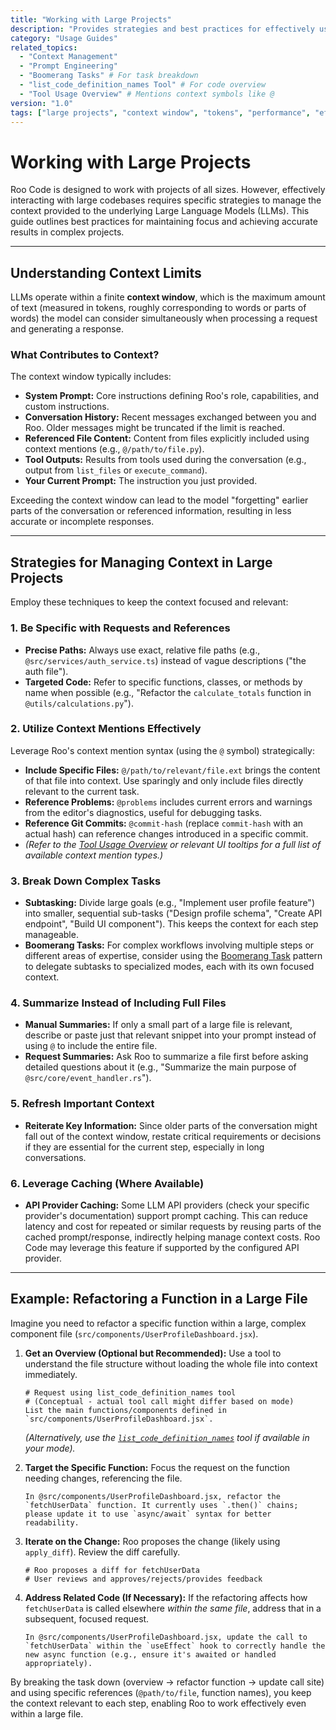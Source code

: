 ```yaml
---
title: "Working with Large Projects"
description: "Provides strategies and best practices for effectively using Roo Code with large codebases, focusing on managing context window limitations."
category: "Usage Guides"
related_topics:
  - "Context Management"
  - "Prompt Engineering"
  - "Boomerang Tasks" # For task breakdown
  - "list_code_definition_names Tool" # For code overview
  - "Tool Usage Overview" # Mentions context symbols like @
version: "1.0"
tags: ["large projects", "context window", "tokens", "performance", "efficiency", "codebase management", "context mentions"]
---
```


# Working with Large Projects

Roo Code is designed to work with projects of all sizes. However, effectively interacting with large codebases requires specific strategies to manage the context provided to the underlying Large Language Models (LLMs). This guide outlines best practices for maintaining focus and achieving accurate results in complex projects.

---

## Understanding Context Limits

LLMs operate within a finite **context window**, which is the maximum amount of text (measured in tokens, roughly corresponding to words or parts of words) the model can consider simultaneously when processing a request and generating a response.

### What Contributes to Context?

The context window typically includes:

- **System Prompt:** Core instructions defining Roo's role, capabilities, and custom instructions.
- **Conversation History:** Recent messages exchanged between you and Roo. Older messages might be truncated if the limit is reached.
- **Referenced File Content:** Content from files explicitly included using context mentions (e.g., `@/path/to/file.py`).
- **Tool Outputs:** Results from tools used during the conversation (e.g., output from `list_files` or `execute_command`).
- **Your Current Prompt:** The instruction you just provided.

Exceeding the context window can lead to the model "forgetting" earlier parts of the conversation or referenced information, resulting in less accurate or incomplete responses.

---

## Strategies for Managing Context in Large Projects

Employ these techniques to keep the context focused and relevant:

### 1. Be Specific with Requests and References

- **Precise Paths:** Always use exact, relative file paths (e.g., `@src/services/auth_service.ts`) instead of vague descriptions ("the auth file").
- **Targeted Code:** Refer to specific functions, classes, or methods by name when possible (e.g., "Refactor the `calculate_totals` function in `@utils/calculations.py`").

### 2. Utilize Context Mentions Effectively

Leverage Roo's context mention syntax (using the `@` symbol) strategically:

- **Include Specific Files:** `@/path/to/relevant/file.ext` brings the content of that file into context. Use sparingly and only include files directly relevant to the current task.
- **Reference Problems:** `@problems` includes current errors and warnings from the editor's diagnostics, useful for debugging tasks.
- **Reference Git Commits:** `@commit-hash` (replace `commit-hash` with an actual hash) can reference changes introduced in a specific commit.
- *(Refer to the [Tool Usage Overview](./tool-use-overview.md) or relevant UI tooltips for a full list of available context mention types.)*

### 3. Break Down Complex Tasks

- **Subtasking:** Divide large goals (e.g., "Implement user profile feature") into smaller, sequential sub-tasks ("Design profile schema", "Create API endpoint", "Build UI component"). This keeps the context for each step manageable.
- **Boomerang Tasks:** For complex workflows involving multiple steps or different areas of expertise, consider using the [Boomerang Task](./boomerang-tasks.md) pattern to delegate subtasks to specialized modes, each with its own focused context.

### 4. Summarize Instead of Including Full Files

- **Manual Summaries:** If only a small part of a large file is relevant, describe or paste just that relevant snippet into your prompt instead of using `@` to include the entire file.
- **Request Summaries:** Ask Roo to summarize a file first before asking detailed questions about it (e.g., "Summarize the main purpose of `@src/core/event_handler.rs`").

### 5. Refresh Important Context

- **Reiterate Key Information:** Since older parts of the conversation might fall out of the context window, restate critical requirements or decisions if they are essential for the current step, especially in long conversations.

### 6. Leverage Caching (Where Available)

- **API Provider Caching:** Some LLM API providers (check your specific provider's documentation) support prompt caching. This can reduce latency and cost for repeated or similar requests by reusing parts of the cached prompt/response, indirectly helping manage context costs. Roo Code may leverage this feature if supported by the configured API provider.

---

## Example: Refactoring a Function in a Large File

Imagine you need to refactor a specific function within a large, complex component file (`src/components/UserProfileDashboard.jsx`).

1.  **Get an Overview (Optional but Recommended):** Use a tool to understand the file structure without loading the whole file into context immediately.
    ```
    # Request using list_code_definition_names tool
    # (Conceptual - actual tool call might differ based on mode)
    List the main functions/components defined in `src/components/UserProfileDashboard.jsx`.
    ```
    *(Alternatively, use the [`list_code_definition_names`](./list_code_definition_names-tool.md) tool if available in your mode).*

2.  **Target the Specific Function:** Focus the request on the function needing changes, referencing the file.
    ```
    In @src/components/UserProfileDashboard.jsx, refactor the `fetchUserData` function. It currently uses `.then()` chains; please update it to use `async/await` syntax for better readability.
    ```

3.  **Iterate on the Change:** Roo proposes the change (likely using `apply_diff`). Review the diff carefully.
    ```
    # Roo proposes a diff for fetchUserData
    # User reviews and approves/rejects/provides feedback
    ```

4.  **Address Related Code (If Necessary):** If the refactoring affects how `fetchUserData` is called elsewhere *within the same file*, address that in a subsequent, focused request.
    ```
    In @src/components/UserProfileDashboard.jsx, update the call to `fetchUserData` within the `useEffect` hook to correctly handle the new async function (e.g., ensure it's awaited or handled appropriately).
    ```

By breaking the task down (overview -> refactor function -> update call site) and using specific references (`@path/to/file`, function names), you keep the context relevant to each step, enabling Roo to work effectively even within a large file.
